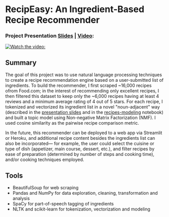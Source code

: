 # RecipEasy: An Ingredient-Based Recipe Recommender 

### 	 Project Presentation [Slides](https://github.com/andreilevin/RecipEasy/blob/main/AndreiPresentation.pdf) | [Video](https://youtu.be/dnke4mA-c6c):

[![Watch the video:](https://raw.githubusercontent.com/andreilevin/RecipEasy/main/youtube_screen.jpg)](https://youtu.be/dnke4mA-c6c)

## Summary

The goal of this project was to use natural language processing techniques to create a recipe recommendation engine based on a user-submitted list of ingredients.   To build the recommender, I first scraped ~16,000 recipes ofrom Food.com;  in the interest of recommending only excellent recipes, I then filtered this dataset to keep only the ~6,000 recipes having at least 4 reviews and a minimum average rating of 4 out of 5 stars.  For each recipe, I tokenized and vectorized its ingredient list in a novel "noun-adjacent" way (described in the [presentation slides](https://github.com/andreilevin/RecipEasy/blob/main/AndreiPresentation.pdf) and in the [recipes-modeling](https://github.com/andreilevin/RecipEasy/blob/main/recipes-modeling.ipynb) notebook) and built a topic model using Non-negative Matrix Factorization (NMF).  I used cosine similarity as the pairwise recipe comparison metric. 

In the future, this recommender can be deployed to a web app via Streamlit or Heroku, and additional recipe content besides the ingredients list can also be incorporated— for example, the user could select the cuisine or type of dish (appetizer, main course, dessert, etc.), and filter recipes by ease of preparation (determined by number of steps and cooking time), and/or cooking techniques employed.

## Tools

- BeautifulSoup for web scraping
- Pandas and NumPy for data exploration, cleaning, transformation and analysis
- SpaCy for part-of-speech tagging of ingredients
- NLTK and scikit-learn for tokenization, vectorization and modeling 
